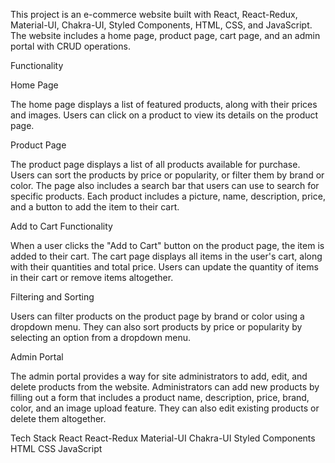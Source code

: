 This project is an e-commerce website built with React, React-Redux, Material-UI, Chakra-UI, Styled Components, HTML, CSS, and JavaScript. The website includes a home page, product page, cart page, and an admin portal with CRUD operations.

Functionality

Home Page

The home page displays a list of featured products, along with their prices and images. Users can click on a product to view its details on the product page.

Product Page

The product page displays a list of all products available for purchase. Users can sort the products by price or popularity, or filter them by brand or color. The page also includes a search bar that users can use to search for specific products. Each product includes a picture, name, description, price, and a button to add the item to their cart.

Add to Cart Functionality

When a user clicks the "Add to Cart" button on the product page, the item is added to their cart. The cart page displays all items in the user's cart, along with their quantities and total price. Users can update the quantity of items in their cart or remove items altogether.

Filtering and Sorting


Users can filter products on the product page by brand or color using a dropdown menu. They can also sort products by price or popularity by selecting an option from a dropdown menu.

Admin Portal


The admin portal provides a way for site administrators to add, edit, and delete products from the website. Administrators can add new products by filling out a form that includes a product name, description, price, brand, color, and an image upload feature. They can also edit existing products or delete them altogether.



Tech Stack
React
React-Redux
Material-UI
Chakra-UI
Styled Components
HTML
CSS
JavaScript

